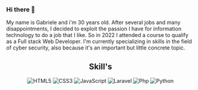 ### Hi there 👋

My name is Gabriele and i'm 30 years old. After several jobs and many disappointments, I decided to exploit the passion I have for information technology to do a job that I like. So in 2022 I attended a course to qualify as a Full stack Web Developer. I'm currently specializing in skills in the field of cyber security, also because it's an important but little concrete topic.

<div align=center>
<h2> Skill's </h2>
  
![HTML5](https://img.shields.io/badge/html5-%23E34F26.svg?style=for-the-badge&logo=html5&logoColor=white)
![CSS3](https://img.shields.io/badge/css3-%231572B6.svg?style=for-the-badge&logo=css3&logoColor=white)
![JavaScript](https://img.shields.io/badge/javascript-%23323330.svg?style=for-the-badge&logo=javascript&logoColor=%23F7DF1E)
![Laravel](https://img.shields.io/badge/laravel-black?style=for-the-badge&logo=laravel&logoColor=%23)
![Php](https://img.shields.io/badge/php-black?style=for-the-badge&logo=php&logoColor=%23=appveyor)
![Python](https://img.shields.io/badge/python-3670A0?style=for-the-badge&logo=python&logoColor=ffdd54)
  
</div>
<!--
**Gabryb92/Gabryb92** is a ✨ _special_ ✨ repository because its `README.md` (this file) appears on your GitHub profile.

Here are some ideas to get you started:

- 🔭 I’m currently working on ...
- 🌱 I’m currently learning ...
- 👯 I’m looking to collaborate on ...
- 🤔 I’m looking for help with ...
- 💬 Ask me about ...
- 📫 How to reach me: ...
- 😄 Pronouns: ...
- ⚡ Fun fact: ...
-->

